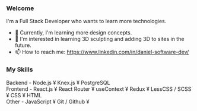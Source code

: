 ### Welcome

I'm a Full Stack Developer who wants to learn more technologies.

- 🔭 Currently, I'm learning more design concepts.
- 🌱 I'm interested in learning 3D sculpting and adding 3D to sites in the future.
- 📫 How to reach me: https://www.linkedin.com/in/daniel-software-dev/

### My Skills

Backend - Node.js ¥ Knex.js ¥ PostgreSQL </br>
Frontend - React.js ¥ React Router ¥ useContext ¥ Redux ¥ LessCSS / SCSS ¥ CSS ¥ HTML </br>
Other - JavaScript ¥ Git / Github ¥ 

<!--
**daniel-j-dev/daniel-j-dev** is a ✨ _special_ ✨ repository because its `README.md` (this file) appears on your GitHub profile.

Here are some ideas to get you started:

- 🔭 I’m currently working on ...
- 🌱 I’m currently learning ...
- 👯 I’m looking to collaborate on ...
- 🤔 I’m looking for help with ...
- 💬 Ask me about ...
- 📫 How to reach me: ...
- 😄 Pronouns: ...
- ⚡ Fun fact: ...
-->
